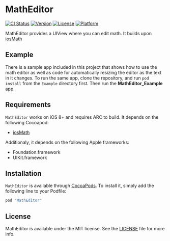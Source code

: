 # MathEditor

[![CI Status](http://img.shields.io/travis/kostub/MathEditor.svg?style=flat)](https://travis-ci.org/kostub/MathEditor)
[![Version](https://img.shields.io/cocoapods/v/MathEditor.svg?style=flat)](http://cocoapods.org/pods/MathEditor)
[![License](https://img.shields.io/cocoapods/l/MathEditor.svg?style=flat)](http://cocoapods.org/pods/MathEditor)
[![Platform](https://img.shields.io/cocoapods/p/MathEditor.svg?style=flat)](http://cocoapods.org/pods/MathEditor)

MathEditor provides a UIView where you can edit math. It builds upon
[iosMath](http://github.com/kostub/iosMath)

## Example

There is a sample app included in this project that shows how to use the
math editor as well as code for automatically resizing the editor as the
text in it changes. To run the same app, clone the repository, and run
`pod install` from the `Example` directory first. Then run the
__MathEditor_Example__ app.

## Requirements
`MathEditor` works on iOS 8+ and requires ARC to build. It depends on
the following Cocoapod:

* [iosMath](http://cocoapods.org/pods/iosMath)

Additionaly, it depends on the following Apple frameworks:

* Foundation.framework
* UIKit.framework

## Installation

`MathEditor` is available through [CocoaPods](http://cocoapods.org). To
install it, simply add the following line to your Podfile:

```ruby
pod "MathEditor"
```
## License

MathEditor is available under the MIT license. See the
[LICENSE](./LICENSE) file for more info.

